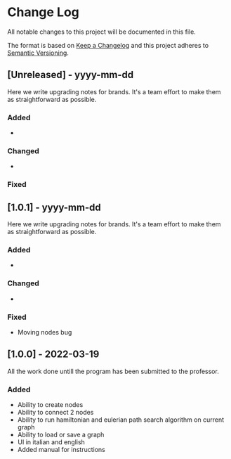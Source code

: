 
# Change Log
All notable changes to this project will be documented in this file.
 
The format is based on [Keep a Changelog](http://keepachangelog.com/)
and this project adheres to [Semantic Versioning](http://semver.org/).
 
## [Unreleased] - yyyy-mm-dd
 
Here we write upgrading notes for brands. It's a team effort to make them as
straightforward as possible.
 
### Added
 - 
 
### Changed
 - 
 
### Fixed

## [1.0.1] - yyyy-mm-dd
 
Here we write upgrading notes for brands. It's a team effort to make them as
straightforward as possible.
 
### Added
 - 
 
### Changed
 - 
 
### Fixed
 - Moving nodes bug

## [1.0.0] - 2022-03-19
  
All the work done untill the program has been submitted to the professor.
 
### Added
 - Ability to create nodes
 - Ability to connect 2 nodes
 - Ability to run hamiltonian and eulerian path search algorithm on current graph
 - Ability to load or save a graph
 - UI in italian and english
 - Added manual for instructions
